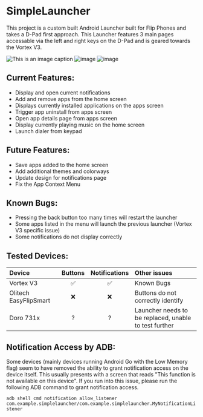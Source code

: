 # SimpleLauncher
This project is a custom built Android Launcher built for Flip Phones and takes a D-Pad first approach. This Launcher features 3 main pages accessable via the left and right keys on the D-Pad and is geared towards the Vortex V3.

![This is an image caption](https://github.com/user-attachments/assets/393990af-64cb-4321-b526-51625c655e53)
![image](https://github.com/user-attachments/assets/d9ad1ce7-d022-4fb4-892e-73d4251ba686)
![image](https://github.com/user-attachments/assets/7adb65e7-cd0d-431d-bf67-07e003beff25)

## Current Features:
- Display and open current notifications
- Add and remove apps from the home screen
- Displays currently installed applications on the apps screen
- Trigger app uninstall from apps screen
- Open app details page from apps screen
- Display currently playing music on the home screen
- Launch dialer from keypad

## Future Features:
- Save apps added to the home screen
- Add additional themes and colorways
- Update design for notifications page
- Fix the App Context Menu

## Known Bugs:
- Pressing the back button too many times will restart the launcher
- Some apps listed in the menu will launch the previous launcher (Vortex V3 specific issue)
- Some notifications do not display correctly

## Tested Devices:
| Device | Buttons | Notifications | Other issues |
| :----- | :-----: | :-----------: | :----------- |
| Vortex V3 | ✅ | ✅ | Known Bugs |
| Olitech EasyFlipSmart | ❌ | ❌ | Buttons do not correctly identify |
| Doro 731x | ? | ? | Launcher needs to be replaced, unable to test further |

## Notification Access by ADB:
Some devices (mainly devices running Android Go with the Low Memory flag) seem to have removed the ability to grant notification access on the device itself. This usually presents with a screen that reads "This function is not available on this device". If you run into this issue, please run the following ADB command to grant notification access.

``
adb shell cmd notification allow_listener com.example.simplelauncher/com.example.simplelauncher.MyNotificationListener
``

